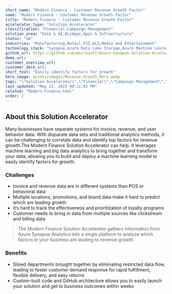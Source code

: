 ```yaml
---
short_name: "Modern Finance - Customer Revenue Growth Factor"
name: "Modern Finance - Customer Revenue Growth Factor"
title: "Modern Finance - Customer Revenue Growth Factor"
accelerator_type: "Solution Accelerator"
classification: "Financial,Campaign Management"
solution_area: "Data & AI,BizApps,Apps & Infrastructure"
status: "GA"
industries: "Manufacturing,Retail,FSI,HLS,Media and Entertainment"
technology_stack: "Synapse,Azure Data Lake Storage,Azure Machine Learning,Azure Container Images,Power BI"
github_url: https://github.com/microsoft/Azure-Synapse-Solution-Accelerator-Financial-Analytics-Customer-Revenue-Growth-Factor
demo_url: 
customer_overview_url: 
customer_deck_url: 
short_text: "Easily identify factors for growth"
hero_image: assets/images/Revenue_Growth_Hero.webp
tags: "\"Solution Accelerator\",\"Financial\",\"Campaign Management\",\"Manufacturing\",\"Retail\",\"FSI\",\"HLS\",\"Media and Entertainment\",\"Synapse\",\"Azure Data Lake Storage\",\"Azure Machine Learning\",\"Azure Container Images\",\"Power BI\",\"Data & AI\",\"BizApps\",\"Apps & Infrastructure\",\"GA\""
last_updated: "May 12, 2022 09:11:02 PM"
related: "Modern-Finance.html"
order: 2
---
```

## About this Solution Accelerator

Many businesses have separate systems for invoice, revenue, and user behavior data. With disparate data sets and traditional analytics methods, it can be challenging to correlate data and identify top factors for revenue growth.The Modern Finance Solution Accelerator can help. It leverages machine learning and big data analytics to bring together and transform your data, allowing you to build and deploy a machine learning model to easily identify factors for growth.

### Challenges

* Invoice and revenue data are in different systems than POS or behavioral data
* Multiple locations, promotions, and brand data make it hard to predict which are leading growth
* It’s hard to track the effectiveness and prioritization of loyalty programs
* Customer needs to bring in data from multiple sources like clickstream and billing data

> The Modern Finance Solution Accelerator gathers information from Azure Synapse Analytics into a single platform to analyze which factors in your business are leading to revenue growth.

### Benefits

* Siloed departments brought together by eliminating restricted data flow, leading to faster customer demand response for rapid fulfillment, flexible delivery, and easy returns
* Custom-built code and GitHub architecture allows you to easily launch your solution and get to business outcomes within weeks
